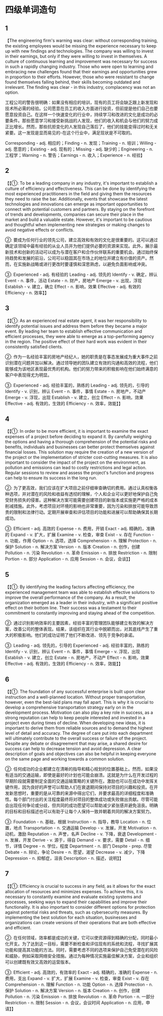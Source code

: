 # 四级单词造句

## 1

【The engineering firm's warning was clear: without corresponding training, the existing employees would be missing the experience necessary to keep up with new findings and technologies. The company was willing to invest in their earnings, but only if they were willing to invest in themselves. A culture of continuous learning and improvement was necessary for success in such a rapidly changing industry. Those who were open to learning and embracing new challenges found that their earnings and opportunities grew in proportion to their efforts. However, those who were resistant to change found themselves falling behind, their skills becoming outdated and irrelevant. The finding was clear - in this industry, complacency was not an option.

工程公司的警告很明确：如果没有相应的培训，现有的员工将会缺乏跟上新发现和技术所必需的经验。公司愿意在员工的收入方面进行投资，但前提是他们自己也要愿意投资自己。在这样一个快速变化的行业中，持续学习和改进的文化是成功的必要条件。那些愿意学习和接受新挑战的人发现，他们的收入和机会与他们的努力成正比增长。然而，那些抗拒变化的人发现自己落后了，他们的技能变得过时和无关紧要。这一发现是显而易见的-在这个行业中，满足现状是不可取的。

Corresponding - adj. 相应的；Finding - n. 发现；Training - n. 培训；Willing - adj. 愿意的；Existing - adj. 现有的；Missing - adj. 缺少的；Engineering - n. 工程学；Warning - n. 警告；Earnings - n. 收入；Experience - n. 经验】

## 2

【【①: To be a leading company in any industry, it's important to establish a culture of efficiency and effectiveness. This can be done by identifying the most experienced practitioners in the field and giving them the resources they need to raise the bar. Additionally, events that showcase the latest technologies and innovations can emerge as important opportunities to connect with potential customers and partners. By staying on the forefront of trends and developments, companies can secure their place in the market and build a valuable estate. However, it's important to be cautious and thoughtful when implementing new strategies or making changes to avoid negative effects or conflicts.

②: 要成为任何行业的领先公司，建立高效和有效的文化是很重要的。这可以通过确定该领域中最有经验的从业人员并为他们提供必要的资源来实现。此外，展示最新技术和创新的活动可以成为与潜在客户和合作伙伴联系的重要机会。通过始终保持趋势和发展的前沿，公司可以稳固其在市场上的地位并建立有价值的资产。然而，在实施新战略或进行更改时要谨慎和深思熟虑，以避免负面影响或冲突。

③: Experienced - adj. 有经验的 Leading - adj. 领先的 Identify - v. 确定，辨认 Event - n. 事件，活动 Estate - n. 财产，房地产 Emerge - v. 出现，浮现 Establish - v. 建立，确立 Effect - n. 影响，效果 Effective - adj. 有效的 Efficiency - n. 效率】】

## 3

【【①: As an experienced real estate agent, it was her responsibility to identify potential issues and address them before they became a major event. By leading her team to establish effective communication and efficient processes, they were able to emerge as a top-performing agency in the region. The positive effect of their hard work was evident in their consistently satisfied clients.

②: 作为一名经验丰富的房地产经纪人，她的职责是在事态发展成为重大事件之前识别潜在问题并加以解决。通过领导她的团队建立有效的沟通和高效的流程，他们能够成为该地区表现最优秀的机构。他们的努力带来的积极影响在他们始终满意的客户中表现得尤为明显。

③: Experienced - adj. 经验丰富的，熟练的 Leading - adj. 领先的，引导的 Identify - v. 识别，辨认 Event - n. 事件，事情 Estate - n. 房地产，不动产 Emerge - v. 浮现，出现 Establish - v. 建立，创立 Effect - n. 影响，效果 Effective - adj. 有效的，生效的 Efficiency - n. 效率，效能】】

## 4

【【①: In order to be more efficient, it is important to examine the exact expenses of a project before deciding to expand it. By carefully weighing the options and having a thorough comprehension of the potential risks and benefits, individuals and businesses can better protect themselves against financial losses. This solution may require the creation of a new version of the project or the implementation of stricter cost-cutting measures. It is also important to consider the impact of the project on the environment, as pollution and emissions can lead to costly restrictions and legal action. Regular sessions to review and assess the project's function and progress can help to ensure its success in the long run.

②: 为了更高效，我们应该在扩大项目之前仔细审查确切的费用。通过认真权衡各种选项，并对潜在的风险和收益有透彻的理解，个人和企业可以更好地保护自己免受财务损失的侵害。这种解决方案可能需要创建项目的新版本或实施更严格的成本削减措施。此外，考虑项目对环境的影响也非常重要，因为污染和排放可能导致昂贵的限制和法律行动。定期开展审查和评估项目的功能和进展可以帮助确保其长期成功。

③: Efficient - adj. 高效的 Expense - n. 费用，开销 Exact - adj. 精确的，准确的 Expand - v. 扩大，扩展 Examine - v. 检查，审查 Exist - v. 存在 Function - n. 功能，作用 Option - n. 选项，选择 Comprehension - n. 理解 Protection - n. 保护 Solution - n. 解决方案 Version - n. 版本 Creation - n. 创作，创建 Pollution - n. 污染 Revolution - n. 革命 Emission - n. 排放 Restriction - n. 限制 Portion - n. 部分 Application - n. 应用 Session - n. 会议，会谈】】

## 5

【【①: By identifying the leading factors affecting efficiency, the experienced management team was able to establish effective solutions to improve the overall performance of the company. As a result, the organization emerged as a leader in their industry, with a significant positive effect on their bottom line. Their success was a testament to their commitment to constantly improving and staying ahead of the competition.

②: 通过识别影响效率的主要因素，经验丰富的管理团队能够建立有效的解决方案，改善公司的整体表现。结果，该组织在其行业中脱颖而出，对其底线产生了重大的积极影响。他们的成功证明了他们不断改进、领先于竞争的承诺。

③: Leading - adj. 领先的，引导的 Experienced - adj. 经验丰富的，熟练的 Identify - v. 识别，辨认 Event - n. 事件，事情 Emerge - v. 浮现，出现 Establish - v. 建立，创立 Estate - n. 房地产，不动产 Effect - n. 影响，效果 Effective - adj. 有效的，生效的 Efficiency - n. 效率，效能】】
## 6
【【①: The foundation of any successful enterprise is built upon clear instruction and a well-planned location. Without proper transportation, however, even the best-laid plans may fall apart. This is why it is crucial to develop a comprehensive transportation strategy early on in the development process. Motivation can also play a key role in success, as a strong reputation can help to keep people interested and invested in a project even during times of decline. When developing new ideas, it is important to derive them from reliable sources and to demand the highest level of detail and accuracy. The degree of care put into each department will ultimately contribute to the overall success or failure of the project. Despite any debate or disagreement that may arise, a shared desire for success can help to decrease tension and avoid depression. A clear description of goals and objectives can also be helpful in keeping everyone on the same page and working towards a common solution.

②: 任何成功的企业都建立在清晰的指导和精心规划的位置基础上。然而，如果没有适当的交通运输，即使是最好的计划也可能会崩溃。这就是为什么在开发过程的早期阶段就需要制定全面的交通运输策略的关键所在。激励也可以在成功中发挥关键作用，因为良好的声誉可以帮助人们在衰退期间保持对项目的兴趣和投资。在开发新思想时，重要的是从可靠的来源中得出它们，并要求最高的详细程度和准确性。每个部门付出的关注程度最终将对项目的整体成功或失败做出贡献。尽管可能会出现任何争论或分歧，但共同的成功愿望可以帮助减少紧张感并避免沮丧。明确的目标和目标描述也可以有助于让每个人保持一致并朝着共同的解决方案努力。

③: Foundation - n. 基础，根据 Instruction - n. 指导，教导 Location - n. 位置，地点 Transportation - n. 交通运输 Develop - v. 发展，开发 Motivation - n. 动机，激励 Reputation - n. 声誉，名声 Decline - v. 下降，衰退 Development - n. 发展，开发 Derive - v. 源于，得自 Demand - v. 要求，需要 Detail - n. 细节，详情 Degree - n. 学位，程度 Department - n. 部门 Despite - prep. 尽管 Debate - n. 辩论，争论 Desire - n. 愿望，渴望 Decrease - v. 减少，下降 Depression - n. 抑郁症，沮丧 Description - n. 描述，说明】】
## 7
【【①: Efficiency is crucial to success in any field, as it allows for the exact allocation of resources and minimizes expenses. To achieve this, it is necessary to constantly examine and evaluate existing systems and processes, seeking ways to expand their capabilities and improve their functionality. It is also important to consider different options for protection against potential risks and threats, such as cybersecurity measures. By implementing the best solution for each situation, businesses and organizations can create versions of their operations that are both effective and efficient.

②: 在任何领域，效率都是成功的关键，它可以使资源得到精确的分配，同时最小化开支。为了达到这一目标，需要不断检查和评估现有的系统和流程，寻找扩展其功能和提高其功能的方法。同时，需要考虑不同的选项来保护自己免受潜在的风险和威胁，例如采取网络安全措施。通过为每种情况实施最佳解决方案，企业和组织可以创建既有效又高效的运营版本。

③: Efficient - adj. 高效的，有效率的 Exact - adj. 精确的，准确的 Expense - n. 费用，支出 Expand - v. 扩大，扩展 Examine - v. 检查，审查 Exist - v. 存在 Comprehension - n. 理解 Function - n. 功能 Option - n. 选择 Protection - n. 保护 Solution - n. 解决方案 Version - n. 版本 Creation - n. 创作，创建 Pollution - n. 污染 Emission - n. 排放 Revolution - n. 革命 Portion - n. 一部分 Restriction - n. 限制 Session - n. 会议，会议时间 Application - n. 应用，申请】】
